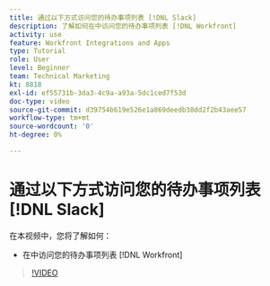```yaml
---
title: 通过以下方式访问您的待办事项列表 [!DNL Slack]
description: 了解如何在中访问您的待办事项列表 [!DNL Workfront]
activity: use
feature: Workfront Integrations and Apps
type: Tutorial
role: User
level: Beginner
team: Technical Marketing
kt: 8818
exl-id: ef55731b-3da3-4c9a-a93a-5dc1ced7f53d
doc-type: video
source-git-commit: d39754b619e526e1a869deedb38dd2f2b43aee57
workflow-type: tm+mt
source-wordcount: '0'
ht-degree: 0%

---
```


# 通过以下方式访问您的待办事项列表 [!DNL Slack]

在本视频中，您将了解如何：

* 在中访问您的待办事项列表 [!DNL Workfront]

>[!VIDEO](https://video.tv.adobe.com/v/335118/?quality=12)

